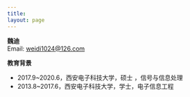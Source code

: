 ```yaml
---
title: 
layout: page
---
```


**魏迪**    
Email:  weidi1024@126.com

**教育背景**    
* 2017.9~2020.6，西安电子科技大学，硕士 ，信号与信息处理          
* 2013.8~2017.6，西安电子科技大学，学士，电子信息工程          
